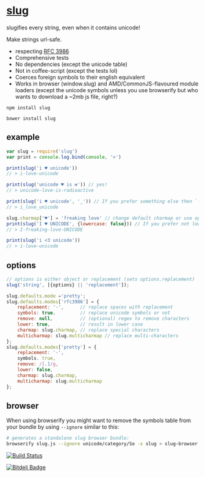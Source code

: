 # [slug](https://github.com/dodo/node-slug)

slugifies every string, even when it contains unicode!

Make strings url-safe.

- respecting [RFC 3986](https://tools.ietf.org/html/rfc3986)
- Comprehensive tests
- No dependencies (except the unicode table)
- Not in coffee-script (except the tests lol)
- Coerces foreign symbols to their english equivalent
- Works in browser (window.slug) and AMD/CommonJS-flavoured module loaders (except the unicode symbols unless you use browserify but who wants to download a ~2mb js file, right?)

```
npm install slug
```

```
bower install slug
```

## example

```javascript
var slug = require('slug')
var print = console.log.bind(console, '>')

print(slug('i ♥ unicode'))
// > i-love-unicode

print(slug('unicode ♥ is ☢')) // yes!
// > unicode-love-is-radioactive

print(slug('i ♥ unicode', '_')) // If you prefer something else then `-` as seperator
// > i_love_unicode

slug.charmap['♥'] = 'freaking love' // change default charmap or use option {charmap:{…}} as 2. argument
print(slug('I ♥ UNICODE', {lowercase: false})) // If you prefer not lower case
// > I-freaking-love-UNICODE

print(slug('i <3 unicode'))
// > i-love-unicode
```

## options

```javascript
// options is either object or replacement (sets options.replacement)
slug('string', [{options} || 'replacement']);
```

```javascript
slug.defaults.mode ='pretty';
slug.defaults.modes['rfc3986'] = {
    replacement: '-',      // replace spaces with replacement
    symbols: true,         // replace unicode symbols or not
    remove: null,          // (optional) regex to remove characters
    lower: true,           // result in lower case
    charmap: slug.charmap, // replace special characters
    multicharmap: slug.multicharmap // replace multi-characters
};
slug.defaults.modes['pretty'] = {
    replacement: '-',
    symbols. true,
    remove: /[.]/g,
    lower: false,
    charmap: slug.charmap,
    multicharmap: slug.multicharmap
};
```

## browser

When using browserify you might want to remove the symbols table from your bundle by using `--ignore` similar to this:
```bash
# generates a standalone slug browser bundle:
browserify slug.js --ignore unicode/category/So -s slug > slug-browser.js
```

[![Build Status](https://secure.travis-ci.org/dodo/node-slug.png)](http://travis-ci.org/dodo/node-slug)

[![Bitdeli Badge](https://d2weczhvl823v0.cloudfront.net/dodo/node-slug/trend.png)](https://bitdeli.com/free "Bitdeli Badge")

